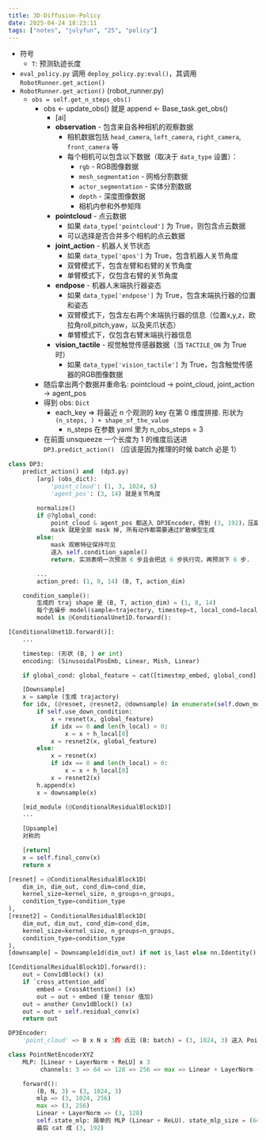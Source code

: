 ```yaml
---
title: 3D-Diffusion-Policy
date: 2025-04-24 18:23:11
tags: ["notes", "julyfun", "25", "policy"]
---
```

- 符号
    - `T`: 预测轨迹长度
- `eval_policy.py` 调用 `deploy_policy.py:eval()`，其调用 `RobotRunner.get_action()`
- `RobotRunner.get_action()` (robot_runner.py)
    - `obs = self.get_n_steps_obs()`
        - obs <- update_obs() 就是 append <- Base_task.get_obs()
            - [ai]
            - **observation** - 包含来自各种相机的观察数据
               - 相机数据包括 `head_camera`, `left_camera`, `right_camera`, `front_camera` 等
               - 每个相机可以包含以下数据（取决于 `data_type` 设置）：
                 - `rgb` - RGB图像数据
                 - `mesh_segmentation` - 网格分割数据
                 - `actor_segmentation` - 实体分割数据
                 - `depth` - 深度图像数据
                 - 相机内参和外参矩阵
            - **pointcloud** - 点云数据
               - 如果 `data_type['pointcloud']` 为 True，则包含点云数据
               - 可以选择是否合并多个相机的点云数据
            - **joint_action** - 机器人关节状态
               - 如果 `data_type['qpos']` 为 True，包含机器人关节角度
               - 双臂模式下，包含左臂和右臂的关节角度
               - 单臂模式下，仅包含右臂的关节角度
            - **endpose** - 机器人末端执行器姿态
               - 如果 `data_type['endpose']` 为 True，包含末端执行器的位置和姿态
               - 双臂模式下，包含左右两个末端执行器的信息（位置x,y,z，欧拉角roll,pitch,yaw，以及夹爪状态）
               - 单臂模式下，仅包含右臂末端执行器信息
            - **vision_tactile** - 视觉触觉传感器数据（当 `TACTILE_ON` 为 True 时）
               - 如果 `data_type['vision_tactile']` 为 True，包含触觉传感器的RGB图像数据
        - 随后拿出两个数据并重命名: pointcloud -> point_cloud, joint_action -> agent_pos
        - 得到 obs: `Dict`
            - each_key => 将最近 n 个观测的 key 在第 0 维度拼接. 形状为 `(n_steps, ) + shape_of_the_value`
                - n_steps 在参数 yaml 里为 n_obs_steps = 3
        - 在前面 unsqueeze 一个长度为 1 的维度后送进 `DP3.predict_action()` （应该是因为推理的时候 batch 必是 1）

```python
class DP3:
    predict_action() and  (dp3.py)
        [arg] (obs_dict):
            'point_cloud': (1, 3, 1024, 6)
            'agent_pos': (3, 14) 就是关节角度

        normalize()
        if @?global_cond:
            point_cloud & agent_pos 都送入 DP3Encoder，得到 (3, 192)，压扁成 (1, 576)
            mask 就是全部 mask 掉, 所有动作都需要通过扩散模型生成
        else:
            mask 观察特征保持可见
            送入 self.condition_sapmle()
            return. 实测表明一次预测 6 步且会把这 6 步执行完，再预测下 6 步.

        ...
        action_pred: (1, 8, 14) (B, T, action_dim)

    condition_sample():
        生成的 traj shape 是 (B, T, action_dim) = (1, 8, 14)
        每个去噪步 model(sample=trajectory, timestep=t, local_cond=local_cond(必为 None), global_cond=global_cond)
        model is @ConditionalUnet1D.forward():
```

```python
[ConditionalUnet1D.forward()]:
    ...

    timestep: (形状 (B, ) or int)
    encoding: (SinusoidalPosEmb, Linear, Mish, Linear)

    if global_cond: global_feature = cat([timestep_embed, global_cond], axis=-1) }

    [Downsample]
    x = sample (生成 trajactory)
    for idx, (@resnet, @resnet2, @downsample) in enumerate(self.down_modules):
        if self.use_down_condition:
            x = resnet(x, global_feature)
            if idx == 0 and len(h_local) > 0:
                x = x + h_local[0]
            x = resnet2(x, global_feature)
        else:
            x = resnet(x)
            if idx == 0 and len(h_local) > 0:
                x = x + h_local[0]
            x = resnet2(x)
        h.append(x)
        x = downsample(x)

    [mid_module (@ConditionalResidualBlock1D)]
    ...

    [Upsample]
    对称的

    [return]
    x = self.final_conv(x)
    return x

[resnet] = @ConditionalResidualBlock1D(
    dim_in, dim_out, cond_dim=cond_dim,
    kernel_size=kernel_size, n_groups=n_groups,
    condition_type=condition_type
),
[resnet2] = ConditionalResidualBlock1D(
    dim_out, dim_out, cond_dim=cond_dim,
    kernel_size=kernel_size, n_groups=n_groups,
    condition_type=condition_type
),
[downsample] = Downsample1d(dim_out) if not is_last else nn.Identity()

[ConditionalResidualBlock1D].forward():
    out = Conv1dBlock() (x)
    if `cross_attention_add`
        embed = CrossAttention() (x)
        out = out + embed (是 tensor 值加)
    out = another Conv1dBlock() (x)
    out = out + self.residual_conv(x)
    return out
```

```python
DP3Encoder:
    'point_cloud' => B x N x 3的 点云 (B: batch) = (3, 1024, 3) 送入 PointNetEncoderXYZ:

class PointNetEncoderXYZ
    MLP: [Linear + LayerNorm + ReLU] x 3
         channels: 3 => 64 => 128 => 256 => max => Linear + LayerNorm (128)

    forward():
        (B, N, 3) = (3, 1024, 3)
        mlp => (3, 1024, 256)
        max => (3, 256)
        Linear + LayerNorm => (3, 128)
        self.state_mlp: 简单的 MLP (Linear + ReLU). state_mlp_size = (64, 64).
        最后 cat 成 (3, 192)
 ```
